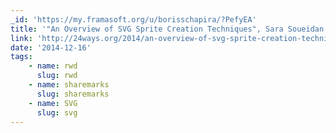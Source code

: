 ```yaml
---
_id: 'https://my.framasoft.org/u/borisschapira/?PefyEA'
title: '"An Overview of SVG Sprite Creation Techniques", Sara Soueidan'
link: 'http://24ways.org/2014/an-overview-of-svg-sprite-creation-techniques/'
date: '2014-12-16'
tags:
    - name: rwd
      slug: rwd
    - name: sharemarks
      slug: sharemarks
    - name: SVG
      slug: svg
---
```


<div class="markdown"><p></p></div>
